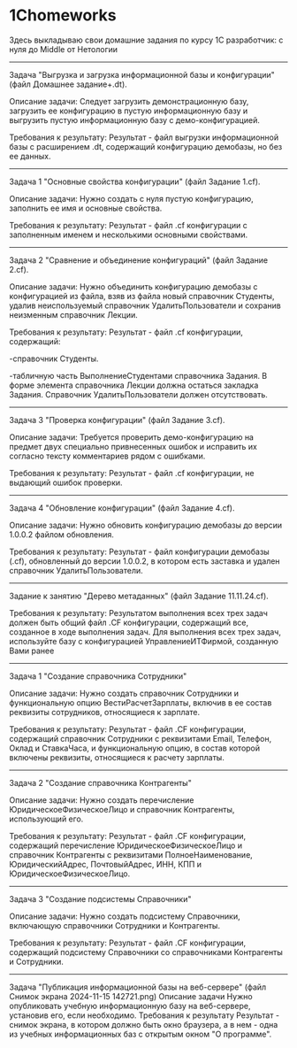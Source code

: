 # 1Chomeworks
Здесь выкладываю свои домашние задания по курсу 1С разработчик: с нуля до Middle от Нетологии
************************************************************************************************************************************************************************************
Задача "Выгрузка и загрузка информационной базы и конфигурации" (файл Домашнее задание+.dt).

Описание задачи:
Следует загрузить демонстрационную базу, загрузить ее конфигурацию в пустую информационную базу и выгрузить пустую информационную базу с демо-конфигурацией.

Требования к результату:
Результат - файл выгрузки информационной базы с расширением .dt, содержащий конфигурацию демобазы, но без ее данных.
************************************************************************************************************************************************************************************
Задача 1 "Основные свойства конфигурации" (файл Задание 1.cf).

Описание задачи:
Нужно создать с нуля пустую конфигурацию, заполнить ее имя и основные свойства.

Требования к результату:
Результат - файл .cf конфигурации с заполненным именем и несколькими основными свойствами.
************************************************************************************************************************************************************************************
Задача 2 "Сравнение и объединение конфигураций"  (файл Задание 2.cf).

Описание задачи:
Нужно объединить конфигурацию демобазы с конфигурацией из файла, взяв из файла новый справочник Студенты, удалив неиспользуемый справочник УдалитьПользователи и сохранив неизменным справочник Лекции.

Требования к результату:
Результат - файл .cf конфигурации, содержащий:

-справочник Студенты.

-табличную часть ВыполнениеСтудентами справочника Задания. В форме элемента справочника Лекции должна остаться закладка Задания. Справочник УдалитьПользователи должен отсутствовать.
************************************************************************************************************************************************************************************
Задача 3 "Проверка конфигурации"  (файл Задание 3.cf).

Описание задачи:
Требуется проверить демо-конфигурацию на предмет двух специально привнесенных ошибок и исправить их согласно тексту комментариев рядом с ошибками.

Требования к результату:
Результат - файл .cf конфигурации, не выдающий ошибок проверки.
************************************************************************************************************************************************************************************
Задача 4 "Обновление конфигурации"  (файл Задание 4.cf).

Описание задачи:
Нужно обновить конфигурацию демобазы до версии 1.0.0.2 файлом обновления.

Требования к результату:
Результат - файл конфигурации демобазы (.cf), обновленный до версии 1.0.0.2, в котором есть заставка и удален справочник УдалитьПользователи.
************************************************************************************************************************************************************************************
Задание к занятию "Дерево метаданных" (файл Задание 11.11.24.cf).

Требования к результату:
Результатом выполнения всех трех задач должен быть общий файл .CF конфигурации, содержащий все, созданное в ходе выполнения задач. Для выполнения всех трех задач, используйте базу с конфигурацией УправлениеИТФирмой, созданную Вами ранее
************************************************************************************************************************************************************************************
Задача 1 "Создание справочника Сотрудники"

Описание задачи:
Нужно создать справочник Сотрудники и функциональную опцию ВестиРасчетЗарплаты, включив в ее состав реквизиты сотрудников, относящиеся к зарплате.

Требования к результату:
Результат - файл .CF конфигурации, содержащий справочник Сотрудники с реквизитами Email, Телефон, Оклад и СтавкаЧаса, и функциональную опцию, в состав которой включены реквизиты, относящиеся к расчету зарплаты.
************************************************************************************************************************************************************************************
Задача 2 "Создание справочника Контрагенты"

Описание задачи:
Нужно создать перечисление ЮридическоеФизическоеЛицо и справочник Контрагенты, использующий его.

Требования к результату:
Результат - файл .CF конфигурации, содержащий перечисление ЮридическоеФизическоеЛицо и справочник Контрагенты с реквизитами ПолноеНаименование, ЮридическийАдрес, ПочтовыйАдрес, ИНН, КПП и ЮридическоеФизическоеЛицо.
************************************************************************************************************************************************************************************
Задача 3 "Создание подсистемы Справочники"

Описание задачи:
Нужно создать подсистему Справочники, включающую справочники Сотрудники и Контрагенты.

Требования к результату:
Результат - файл .CF конфигурации, содержащий подсистему Справочники со справочниками Контрагенты и Сотрудники.
************************************************************************************************************************************************************************************
Задача "Публикация информационной базы на веб-сервере" (файл Снимок экрана 2024-11-15 142721.png)
Описание задачи
Нужно опубликовать учебную информационную базу на веб-сервере, установив его, если необходимо.
Требования к результату
Результат - снимок экрана, в котором должно быть окно браузера, а в нем - одна из учебных информационных баз с открытым окном "О программе".
